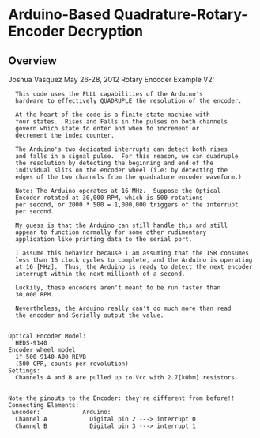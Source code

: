 Arduino-Based Quadrature-Rotary-Encoder Decryption
==============================================

Overview
--------

  Joshua Vasquez
  May 26-28, 2012
  Rotary Encoder Example V2:
  
      This code uses the FULL capabilities of the Arduino's 
      hardware to effectively QUADRUPLE the resolution of the encoder.
      
      At the heart of the code is a finite state machine with
      four states.  Rises and Falls in the pulses on both channels
      govern which state to enter and when to increment or 
      decrement the index counter.  
      
      The Arduino's two dedicated interrupts can detect both rises
      and falls in a signal pulse.  For this reason, we can quadruple 
      the resolution by detecting the beginning and end of the
      individual slits on the encoder wheel (i.e: by detecting the 
      edges of the two channels from the quadrature encoder waveform.) 

      Note: The Arduino operates at 16 MHz.  Suppose the Optical
      Encoder rotated at 30,000 RPM, which is 500 rotations
      per second, or 2000 * 500 = 1,000,000 triggers of the interrupt 
      per second.
      
      My guess is that the Arduino can still handle this and still
      appear to function normally for some other rudimentary 
      application like printing data to the serial port.
      
      I assume this behavior because I am assuming that the ISR consumes
      less than 16 clock cycles to complete, and the Arduino is operating 
      at 16 [MHz].  Thus, the Arduino is ready to detect the next encoder
      interrupt within the next millionth of a second.

      Luckily, these encoders aren't meant to be run faster than 
      30,000 RPM.
      
      Nevertheless, the Arduino really can't do much more than read
      the encoder and Serially output the value. 
    
    
    Optical Encoder Model:
      HEDS-9140
    Encoder wheel model
      1"-500-9140-A00 REVB
      (500 CPR, counts per revolution)
    Settings:
      Channels A and B are pulled up to Vcc with 2.7[kOhm] resistors.
   

    Note the pinouts to the Encoder: they're different from before!!
    Connecting Elements: 
     Encoder:            Arduino:  
      Channel A            Digital pin 2 ---> interrupt 0
      Channel B            Digital pin 3 ---> interrupt 1  


      
